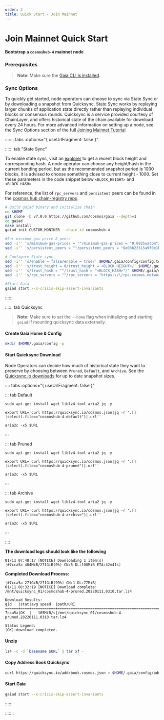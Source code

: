 ```yaml
---
order: 3
title: Quick Start - Join Mainnet 
---
```


# Join Mainnet Quick Start

**Bootstrap a  `cosmoshub-4` mainnet node**

### Prerequisites
> **Note**: Make sure the [Gaia CLI is installed](./installation.md).

### Sync Options
To quickly get started, node operators can choose to sync via State Sync or by downloading a snapshot from Quicksync. State Sync works by replaying larger chunks of application state directly rather than replaying individual blocks or consensus rounds. Quicksync is a service provided courtesy of ChainLayer, and offers historical state of the chain available for download every 24 hours. For more advanced information on setting up a node, see the Sync Options section of the full [Joining Mainnet Tutorial](../hub-tutorials/join-mainnet.md)

<!-- #sync options -->
::::::: tabs :options="{ useUrlFragment: false }"

:::::: tab "State Sync"

To enable state sync, visit an [explorer](https://www.mintscan.io/cosmos/blocks) to get a recent block height and corresponding hash. A node operator can choose any height/hash in the current bonding period, but as the recommended snapshot period is 1000 blocks, it is advised to choose something close to current height - 1000. Set these parameters in the code snippet below `<BLOCK_HEIGHT>` and `<BLOCK_HASH>`

For reference, the list of `rpc_servers` and `persistent` peers can be found in the [cosmos hub chain-registry repo](https://github.com/cosmos/chain-registry/blob/master/cosmoshub/chain.json).

```bash
# Build gaiad binary and initialize chain
cd $HOME
git clone -b v7.0.0 https://github.com/cosmos/gaia --depth=1
cd gaiad
make install
gaiad init CUSTOM_MONIKER --chain-id cosmoshub-4

#Set minimum gas price & peers
sed -i'' 's/minimum-gas-prices = ""/minimum-gas-prices = "0.0025uatom"/' $HOME/.gaia/config/app.toml
sed -i'' 's/persistent_peers = ""/persistent_peers = "6e08b23315a9f0e1b23c7ed847934f7d6f848c8b@165.232.156.86:26656,ee27245d88c632a556cf72cc7f3587380c09b469@45.79.249.253:26656,538ebe0086f0f5e9ca922dae0462cc87e22f0a50@34.122.34.67:26656,d3209b9f88eec64f10555a11ecbf797bb0fa29f4@34.125.169.233:26656,bdc2c3d410ca7731411b7e46a252012323fbbf37@34.83.209.166:26656,585794737e6b318957088e645e17c0669f3b11fc@54.160.123.34:26656,5b4ed476e01c49b23851258d867cc0cfc0c10e58@206.189.4.227:26656"/' $HOME/.gaia/config/config.toml

# Configure State sync
sed -i'' 's/enable = false/enable = true/' $HOME/.gaia/config/config.toml
sed -i'' 's/trust_height = 0/trust_height = <BLOCK_HEIGHT>/' $HOME/.gaia/config/config.toml
sed -i'' 's/trust_hash = ""/trust_hash = "<BLOCK_HASH>"/' $HOME/.gaia/config/config.toml
sed -i'' 's/rpc_servers = ""/rpc_servers = "https:\/\/rpc.cosmos.network:443,https:\/\/rpc.cosmos.network:443"/' $HOME/.gaia/config/config.toml

#Start Gaia
gaiad start --x-crisis-skip-assert-invariants
```
::::::

:::::: tab Quicksync

> **Note**: Make sure to set the `--home` flag when initializing and starting `gaiad` if mounting quicksync data externally.

#### Create Gaia Home & Config
```bash
mkdir $HOME/.gaia/config -p
```

#### Start Quicksync Download
<!-- #quicksync options -->
Node Operators can decide how much of historical state they want to preserve by choosing between `Pruned`, `Default`, and `Archive`. See the [Quicksync.io downloads](https://quicksync.io/networks/cosmos.html) for up to date snapshot sizes.

:::: tabs :options="{ useUrlFragment: false }"

::: tab Default
```bash=
sudo apt-get install wget liblz4-tool aria2 jq -y

export URL=`curl https://quicksync.io/cosmos.json|jq -r '.[] |select(.file=="cosmoshub-4-default")|.url'`

aria2c -x5 $URL
```
:::

::: tab Pruned
```bash=
sudo apt-get install wget liblz4-tool aria2 jq -y

export URL=`curl https://quicksync.io/cosmos.json|jq -r '.[] |select(.file=="cosmoshub-4-pruned")|.url'`

aria2c -x5 $URL
```
:::

::: tab Archive
```bash=
sudo apt-get install wget liblz4-tool aria2 jq -y

export URL=`curl https://quicksync.io/cosmos.json|jq -r '.[] |select(.file=="cosmoshub-4-archive")|.url'`

aria2c -x5 $URL
```
:::

::::

<!-- #end -->

**The download logs should look like the following**
```
01/11 07:48:17 [NOTICE] Downloading 1 item(s)
[#7cca5a 484MiB/271GiB(0%) CN:5 DL:108MiB ETA:42m41s]
```

**Completed Download Process:**
```
[#7cca5a 271GiB/271GiB(99%) CN:1 DL:77MiB]
01/11 08:32:19 [NOTICE] Download complete: /mnt/quicksync_01/cosmoshub-4-pruned.20220111.0310.tar.lz4

Download Results:
gid   |stat|avg speed  |path/URI
======+====+===========+=======================================================
7cca5a|OK  |   105MiB/s|/mnt/quicksync_01/cosmoshub-4-pruned.20220111.0310.tar.lz4

Status Legend:
(OK):download completed.
```

#### Unzip
```bash
lz4 -c -d `basename $URL` | tar xf -
```


#### Copy Address Book Quicksync
```bash
curl https://quicksync.io/addrbook.cosmos.json > $HOME/.gaia/config/addrbook.json
```


#### Start Gaia
```bash
gaiad start --x-crisis-skip-assert-invariants

```
::::::

:::::::

<!-- #end -->

